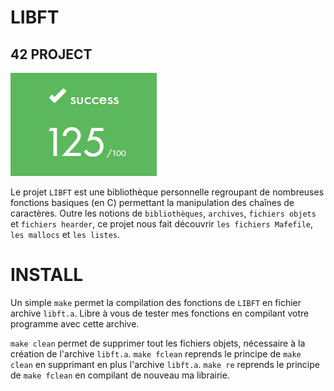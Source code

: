 # LIBFT

## 42 PROJECT

![note](img/libft.png)

Le projet `LIBFT` est une bibliothèque personnelle regroupant de nombreuses fonctions basiques (en C) permettant la manipulation des chaînes de caractères.
Outre les notions de `bibliothèques`, `archives`, `fichiers objets` et `fichiers hearder`, ce projet nous fait découvrir `les fichiers Mafefile`, `les mallocs` et `les listes`. 

# INSTALL

Un simple `make` permet la compilation des fonctions de `LIBFT` en fichier archive `libft.a`.
Libre à vous de tester mes fonctions en compilant votre programme avec cette archive.

`make clean` permet de supprimer tout les fichiers objets, nécessaire à la création de l'archive `libft.a`.
`make fclean` reprends le principe de `make clean` en supprimant en plus l'archive `libft.a`.
`make re` reprends le principe de `make fclean` en compilant de nouveau ma librairie.
